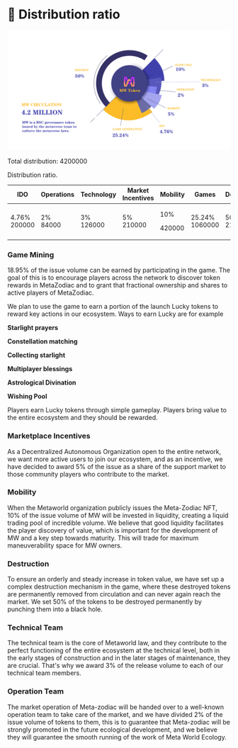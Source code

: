 # 🧮 Distribution ratio



![](../.gitbook/assets/WechatIMG38.png)

Total distribution: 4200000

Distribution ratio.



| IDO                    | Operations         | Technology          | Market Incentives   | Mobility                 | Games                    | Destruction           |
| ---------------------- | ------------------ | ------------------- | ------------------- | ------------------------ | ------------------------ | --------------------- |
| <p>4.76%<br>200000</p> | <p>2%<br>84000</p> | <p>3%<br>126000</p> | <p>5%<br>210000</p> | <p>10% </p><p>420000</p> | <p>25.24%<br>1060000</p> | <p>50%<br>2100000</p> |

### Game Mining

18.95% of the issue volume can be earned by participating in the game. The goal of this is to encourage players across the network to discover token rewards in MetaZodiac and to grant that fractional ownership and shares to active players of MetaZodiac.

We plan to use the game to earn a portion of the launch Lucky tokens to reward key actions in our ecosystem. Ways to earn Lucky are for example

**Starlight prayers**

**Constellation matching**

**Collecting starlight**

**Multiplayer blessings**

**Astrological Divination**

**Wishing Pool**

Players earn Lucky tokens through simple gameplay. Players bring value to the entire ecosystem and they should be rewarded.

### Marketplace Incentives

As a Decentralized Autonomous Organization open to the entire network, we want more active users to join our ecosystem, and as an incentive, we have decided to award 5% of the issue as a share of the support market to those community players who contribute to the market.

### Mobility

When the Metaworld organization publicly issues the Meta-Zodiac NFT, 10% of the issue volume of MW will be invested in liquidity, creating a liquid trading pool of incredible volume. We believe that good liquidity facilitates the player discovery of value, which is important for the development of MW and a key step towards maturity. This will trade for maximum maneuverability space for MW owners.

### Destruction

To ensure an orderly and steady increase in token value, we have set up a complex destruction mechanism in the game, where these destroyed tokens are permanently removed from circulation and can never again reach the market. We set 50% of the tokens to be destroyed permanently by punching them into a black hole.

### Technical Team

The technical team is the core of Metaworld law, and they contribute to the perfect functioning of the entire ecosystem at the technical level, both in the early stages of construction and in the later stages of maintenance, they are crucial. That's why we award 3% of the release volume to each of our technical team members.

### Operation Team

The market operation of Meta-zodiac will be handed over to a well-known operation team to take care of the market, and we have divided 2% of the issue volume of tokens to them, this is to guarantee that Meta-zodiac will be strongly promoted in the future ecological development, and we believe they will guarantee the smooth running of the work of Meta World Ecology.
